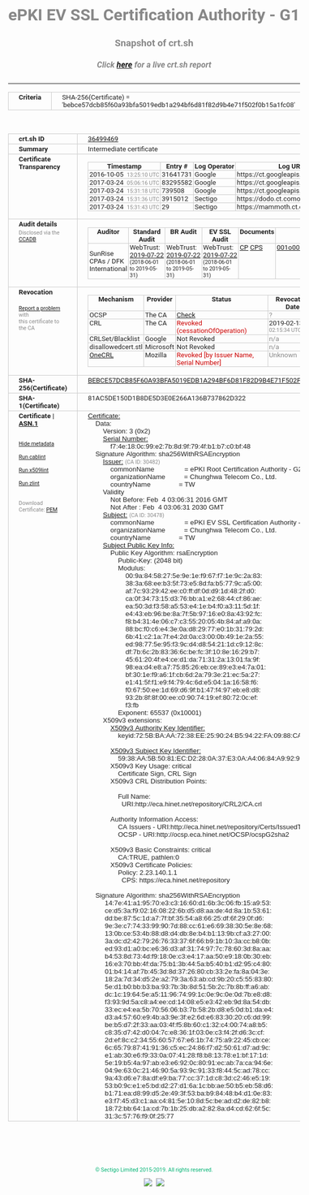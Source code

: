 # ePKI EV SSL Certification Authority - G1
### Snapshot of crt.sh
##### Click [here](https://crt.sh/?q=BEBCE57DCB85F60A93BFA5019EDB1A294BF6D81F82D9B4E71F502F0B15A1FC08) for a live crt.sh report

---
<!DOCTYPE HTML PUBLIC "-//W3C//DTD HTML 4.0 Transitional//EN">
<HTML>
<HEAD>
  <META http-equiv="Content-Type" content="text/html; charset=UTF-8">
  <TITLE>crt.sh | bebce57dcb85f60a93bfa5019edb1a294bf6d81f82d9b4e71f502f0b15a1fc08</TITLE>
  <META name="description" content="Free CT Log Certificate Search Tool from Sectigo (formerly Comodo CA)">
  <META name="keywords" content="crt.sh, CT, Certificate Transparency, Certificate Search, SSL Certificate, Sectigo, Comodo CA">
  <LINK href="//fonts.googleapis.com/css?family=Roboto+Mono|Roboto:400,400i,700,700i" rel="stylesheet">
  <STYLE type="text/css">
    a {
      white-space: nowrap;
    }
    body {
      color: #888888;
      font: 12pt Roboto, sans-serif;
      padding-top: 10px;
      text-align: center
    }
    form {
      margin: 0px
    }
    span {
      border-radius: 10px
    }
    span.heading {
      color: #888888;
      font: 12pt Roboto, sans-serif
    }
    span.title {
      background-color: #00B373;
      color: #FFFFFF;
      font: bold 18pt Roboto, sans-serif;
      padding: 0px 5px
    }
    span.text {
      color: #888888;
      font: 10pt Roboto, sans-serif
    }
    span.whiteongrey {
      background-color: #D9D9D6;
      color: #FFFFFF;
      font: bold 18pt Roboto, sans-serif;
      padding: 0px 5px
    }
    table {
      border-collapse: collapse;
      color: #222222;
      font: 10pt Roboto, sans-serif;
      margin-left: auto;
      margin-right: auto
    }
    table.options {
      border: none;
      margin-left: 10px
    }
    td, th {
      border: 1px solid #CCCCCC;
      padding: 0px 2px;
      text-align: left;
      vertical-align: top
    }
    td.outer, th.outer {
      border: 1px solid #CCCCCC;
      padding: 2px 20px;
      text-align: left
    }
    th.heading {
      color: #888888;
      font: bold italic 12pt Roboto, sans-serif;
      padding: 20px 0px 0px;
      text-align: center
    }
    th.options, td.options {
      border: none;
      vertical-align: middle
    }
    td.text {
      font: 10pt "Roboto Mono", sans-serif;
      padding: 2px 20px
    }
    td.heading {
      border: none;
      color: #888888;
      font: 12pt Roboto, sans-serif;
      padding-top: 20px;
      text-align: center
    }
    table.lint td, th {
      text-align: center
    }
    .button {
      background-color: #00B373;
      border-radius: 10px;
      color: #FFFFFF;
      font: bold 13pt Roboto, sans-serif
    }
    .copyright {
      font: 8pt Roboto, sans-serif;
      color: #00B373
    }
    .input {
      border: 1px solid #888888;
      font-weight: bold;
      text-align: center
    }
    .small {
      font: 8pt Roboto, sans-serif;
      color: #888888
    }
    .error {
      background-color: #FFDFDF;
      color: #CC0000;
      font-weight: bold
    }
    .fatal {
      background-color: #0000AA;
      color: #FFFFFF;
      font-weight: bold
    }
    .notice {
      background-color: #FFFFDF;
      color: #606000
    }
    .warning {
      background-color: #FFEFDF;
      color: #DF6000
    }
  </STYLE>
</HEAD>
<BODY>

<TABLE>
  <TR>
    <TH class="outer">Criteria</TH>
    <TD class="outer">SHA-256(Certificate) = 'bebce57dcb85f60a93bfa5019edb1a294bf6d81f82d9b4e71f502f0b15a1fc08'</TD>
  </TR>
</TABLE>
<BR>
<TABLE>
  <TR>
    <TH class="outer">crt.sh ID</TH>
    <TD class="outer"><A href="?id=36499469">36499469</A></TD>
  </TR>
  <TR>
    <TH class="outer">Summary</TH>
    <TD class="outer">Intermediate certificate</TD>
  </TR>
  <TR>
    <TH class="outer">Certificate<BR>Transparency</TH>
    <TD class="outer">
<TABLE class="options" style="margin-left:0px">
  <TR>
    <TH>Timestamp</TH>
    <TH>Entry #</TH>
    <TH>Log Operator</TH>
    <TH>Log URL</TH>
  </TR>
  <TR>
    <TD>2016-10-05&nbsp; <FONT class="small">13:25:10 UTC</FONT></TD>
    <TD>31641731</TD>
    <TD>Google</TD>
    <TD>https://ct.googleapis.com/rocketeer</TD>
  </TR>
  <TR>
    <TD>2017-03-24&nbsp; <FONT class="small">05:06:16 UTC</FONT></TD>
    <TD>83295582</TD>
    <TD>Google</TD>
    <TD>https://ct.googleapis.com/pilot</TD>
  </TR>
  <TR>
    <TD>2017-03-24&nbsp; <FONT class="small">15:31:18 UTC</FONT></TD>
    <TD>739508</TD>
    <TD>Google</TD>
    <TD>https://ct.googleapis.com/skydiver</TD>
  </TR>
  <TR>
    <TD>2017-03-24&nbsp; <FONT class="small">15:31:36 UTC</FONT></TD>
    <TD>3915012</TD>
    <TD>Sectigo</TD>
    <TD>https://dodo.ct.comodo.com</TD>
  </TR>
  <TR>
    <TD>2017-03-24&nbsp; <FONT class="small">15:31:43 UTC</FONT></TD>
    <TD>29</TD>
    <TD>Sectigo</TD>
    <TD>https://mammoth.ct.comodo.com</TD>
  </TR>
</TABLE>
    </TD>
  </TR>
  <TR>
    <TH class="outer">Audit details<BR>
      <DIV class="small" style="padding-top:3px">Disclosed via the
        <A href="//ccadb-public.secure.force.com/mozilla/PublicAllIntermediateCerts" target="_blank">CCADB</A></DIV>
    </TH>
    <TD class="outer">
<TABLE class="options" style="margin-left:0px">
  <TR>
    <TH>Auditor</TH>
    <TH>Standard Audit</TH>
    <TH>BR Audit</TH>
    <TH>EV SSL Audit</TH>
    <TH>Documents</TH>
    <TH>CCADB</TH>
    <TH>Root Owner / Certificate</TH>
  </TR>
  <TR>
    <TD style="vertical-align:middle">SunRise CPAs / DFK International</TD>
    <TD>WebTrust:
      <A href="https://www.cpacanada.ca/generichandlers/CPACHandler.ashx?attachmentid=232565" target="_blank">2019-07-22</A>
      <BR><FONT style="font-size:8pt">(2018-06-01 to 2019-05-31)</FONT></TD>
    <TD>WebTrust:
      <A href="https://www.cpacanada.ca/generichandlers/CPACHandler.ashx?attachmentid=232566" target="_blank">2019-07-22</A>
      <BR><FONT style="font-size:8pt">(2018-06-01 to 2019-05-31)</FONT></TD>
    <TD>WebTrust:
      <A href="https://www.cpacanada.ca/generichandlers/CPACHandler.ashx?attachmentid=233024" target="_blank">2019-07-22</A>
      <BR><FONT style="font-size:8pt">(2018-06-01 to 2019-05-31)</FONT></TD>
    <TD>
      <A href="http://eca.hinet.net/download/ePKI-CP-v1.7-Eng.pdf" target="blank">CP</A>
      <A href="http://eca.hinet.net/download/eCA-CPS-v1.6-Eng.pdf
http://eca.hinet.net/download/PublicCA-CPS-v1.9-Eng.pdf
http://eca.hinet.net/download/ePKI_EVSSL_CA_CPS_v1.2_Eng.pdf" target="blank">CPS</A>
    </TD>
    <TD><A href="//ccadb.force.com/001o000000x2R4eAAE" target="_blank">001o000000x2R4eAAE</A></TD>
    <TD><A href="/?id=36499474">Chunghwa Telecom</A></TD>
  </TR>
</TABLE>
    </TD>
  </TR>
  <TR>
    <TH class="outer">Revocation<BR><BR>
      <DIV class="small" style="padding-top:3px"><A href="?id=36499469&opt=problemreporting">Report a problem</A> with<BR>this certificate to the CA</DIV></TH>
    <TD class="outer">
      <TABLE class="options" style="margin-left:0px">
        <TR>
          <TH>Mechanism</TH>
          <TH>Provider</TH>
          <TH>Status</TH>
          <TH>Revocation Date</TH>
          <TH>Last Observed in CRL</TH>
          <TH>Last Checked <SPAN style="color:#CC0000;vertical-align:middle;font-size:70%;font-weight:normal">(Error)</SPAN></TH>
        </TR>
        <TR>
          <TD>OCSP</TD>
          <TD>The CA</TD>
          <TD><A href="?id=36499469&opt=ocsp">Check</A></TD>
          <TD><SPAN style="color:#888888">?</SPAN></TD>
          <TD><SPAN style="color:#888888">n/a</SPAN></TD>
          <TD><SPAN style="color:#888888">?</SPAN></TD>
        </TR>
        <TR>
          <TD>CRL</TD>
          <TD>The CA</TD>
          <TD><SPAN style="color:#CC0000">Revoked (cessationOfOperation)</SPAN></TD><TD>2019-02-13&nbsp; <FONT class="small">02:15:34 UTC</FONT></TD><TD>2019-12-04&nbsp; <FONT class="small">16:46:01 UTC</FONT></TD><TD>2019-12-04&nbsp; <FONT class="small">16:46:01 UTC</FONT></TD>
        </TR>
        <TR>
          <TD>CRLSet/Blacklist</TD>
          <TD>Google</TD>
          <TD>Not Revoked</TD>
          <TD><SPAN style="color:#888888">n/a</SPAN></TD>
          <TD><SPAN style="color:#888888">n/a</SPAN></TD>
          <TD><SPAN style="color:#888888">n/a</SPAN></TD>
        </TR>
        <TR>
          <TD>disallowedcert.stl</TD>
          <TD>Microsoft</TD>
          <TD>Not Revoked</TD>
          <TD><SPAN style="color:#888888">n/a</SPAN></TD>
          <TD><SPAN style="color:#888888">n/a</SPAN></TD>
          <TD><SPAN style="color:#888888">n/a</SPAN></TD>
        </TR>
        <TR>
          <TD><A href="/mozilla-onecrl" target="_blank">OneCRL</A></TD>
          <TD>Mozilla</TD>
          <TD><SPAN style="color:#CC0000">Revoked [by Issuer Name, Serial Number]</SPAN></TD><TD><SPAN style="color:#888888">Unknown</SPAN></TD>
          <TD><SPAN style="color:#888888">n/a</SPAN></TD>
          <TD><SPAN style="color:#888888">n/a</SPAN></TD>
        </TR>
      </TABLE>
    </TD>
  </TR>
  <TR>
    <TH class="outer">SHA-256(Certificate)</TH>
    <TD class="outer"><A href="//censys.io/certificates/bebce57dcb85f60a93bfa5019edb1a294bf6d81f82d9b4e71f502f0b15a1fc08">BEBCE57DCB85F60A93BFA5019EDB1A294BF6D81F82D9B4E71F502F0B15A1FC08</A></TD>
  </TR>
  <TR>
    <TH class="outer">SHA-1(Certificate)</TH>
    <TD class="outer">81AC5DE150D1B8DE5D3E0E266A136B737862D322</TD>
  </TR>
  <TR>
    <TH class="outer">Certificate | <A href="?asn1=36499469">ASN.1</A>
      <SPAN class="small"><BR>
      <BR><BR><A href="?id=36499469&opt=nometadata">Hide metadata</A>
      <BR><BR><A href="?id=36499469&opt=cablint">Run cablint</A>
      <BR><BR><A href="?id=36499469&opt=x509lint">Run x509lint</A>
      <BR><BR><A href="?id=36499469&opt=zlint">Run zlint</A>
      <BR><BR><BR>Download Certificate: <A href="?d=36499469">PEM</A>
      </SPAN>
    </TH>
    <TD class="text"><A href="?d=36499469">Certificate:</A><BR>&nbsp;&nbsp;&nbsp;&nbsp;Data:<BR>&nbsp;&nbsp;&nbsp;&nbsp;&nbsp;&nbsp;&nbsp;&nbsp;Version:&nbsp;3&nbsp;(0x2)<BR>&nbsp;&nbsp;&nbsp;&nbsp;&nbsp;&nbsp;&nbsp;&nbsp;<A href="?serial=00f74e180c99e27b8d9f794fb1b7c0bf48">Serial&nbsp;Number:</A><BR>&nbsp;&nbsp;&nbsp;&nbsp;&nbsp;&nbsp;&nbsp;&nbsp;&nbsp;&nbsp;&nbsp;&nbsp;f7:4e:18:0c:99:e2:7b:8d:9f:79:4f:b1:b7:c0:bf:48<BR>&nbsp;&nbsp;&nbsp;&nbsp;Signature&nbsp;Algorithm:&nbsp;sha256WithRSAEncryption<BR>&nbsp;&nbsp;&nbsp;&nbsp;&nbsp;&nbsp;&nbsp;&nbsp;<A href="?caid=30482">Issuer:</A> <SPAN class="small">(CA ID: 30482)</SPAN><BR>&nbsp;&nbsp;&nbsp;&nbsp;&nbsp;&nbsp;&nbsp;&nbsp;&nbsp;&nbsp;&nbsp;&nbsp;commonName&nbsp;&nbsp;&nbsp;&nbsp;&nbsp;&nbsp;&nbsp;&nbsp;&nbsp;&nbsp;&nbsp;&nbsp;&nbsp;&nbsp;&nbsp;&nbsp;=&nbsp;ePKI&nbsp;Root&nbsp;Certification&nbsp;Authority&nbsp;-&nbsp;G2<BR>&nbsp;&nbsp;&nbsp;&nbsp;&nbsp;&nbsp;&nbsp;&nbsp;&nbsp;&nbsp;&nbsp;&nbsp;organizationName&nbsp;&nbsp;&nbsp;&nbsp;&nbsp;&nbsp;&nbsp;&nbsp;&nbsp;&nbsp;=&nbsp;Chunghwa&nbsp;Telecom&nbsp;Co.,&nbsp;Ltd.<BR>&nbsp;&nbsp;&nbsp;&nbsp;&nbsp;&nbsp;&nbsp;&nbsp;&nbsp;&nbsp;&nbsp;&nbsp;countryName&nbsp;&nbsp;&nbsp;&nbsp;&nbsp;&nbsp;&nbsp;&nbsp;&nbsp;&nbsp;&nbsp;&nbsp;&nbsp;&nbsp;&nbsp;=&nbsp;TW<BR>&nbsp;&nbsp;&nbsp;&nbsp;&nbsp;&nbsp;&nbsp;&nbsp;Validity<BR>&nbsp;&nbsp;&nbsp;&nbsp;&nbsp;&nbsp;&nbsp;&nbsp;&nbsp;&nbsp;&nbsp;&nbsp;Not&nbsp;Before:&nbsp;Feb&nbsp;&nbsp;4&nbsp;03:06:31&nbsp;2016&nbsp;GMT<BR>&nbsp;&nbsp;&nbsp;&nbsp;&nbsp;&nbsp;&nbsp;&nbsp;&nbsp;&nbsp;&nbsp;&nbsp;Not&nbsp;After&nbsp;:&nbsp;Feb&nbsp;&nbsp;4&nbsp;03:06:31&nbsp;2030&nbsp;GMT<BR>&nbsp;&nbsp;&nbsp;&nbsp;&nbsp;&nbsp;&nbsp;&nbsp;<A href="?caid=30478">Subject:</A> <SPAN class="small">(CA ID: 30478)</SPAN><BR>&nbsp;&nbsp;&nbsp;&nbsp;&nbsp;&nbsp;&nbsp;&nbsp;&nbsp;&nbsp;&nbsp;&nbsp;commonName&nbsp;&nbsp;&nbsp;&nbsp;&nbsp;&nbsp;&nbsp;&nbsp;&nbsp;&nbsp;&nbsp;&nbsp;&nbsp;&nbsp;&nbsp;&nbsp;=&nbsp;ePKI&nbsp;EV&nbsp;SSL&nbsp;Certification&nbsp;Authority&nbsp;-&nbsp;G1<BR>&nbsp;&nbsp;&nbsp;&nbsp;&nbsp;&nbsp;&nbsp;&nbsp;&nbsp;&nbsp;&nbsp;&nbsp;organizationName&nbsp;&nbsp;&nbsp;&nbsp;&nbsp;&nbsp;&nbsp;&nbsp;&nbsp;&nbsp;=&nbsp;Chunghwa&nbsp;Telecom&nbsp;Co.,&nbsp;Ltd.<BR>&nbsp;&nbsp;&nbsp;&nbsp;&nbsp;&nbsp;&nbsp;&nbsp;&nbsp;&nbsp;&nbsp;&nbsp;countryName&nbsp;&nbsp;&nbsp;&nbsp;&nbsp;&nbsp;&nbsp;&nbsp;&nbsp;&nbsp;&nbsp;&nbsp;&nbsp;&nbsp;&nbsp;=&nbsp;TW<BR>&nbsp;&nbsp;&nbsp;&nbsp;&nbsp;&nbsp;&nbsp;&nbsp;<A href="?spkisha256=57a742a88d3e18fc0bc611bc7976c22edc50011757512b1a7e2e1d069b3ecba0">Subject&nbsp;Public&nbsp;Key&nbsp;Info:</A><BR>&nbsp;&nbsp;&nbsp;&nbsp;&nbsp;&nbsp;&nbsp;&nbsp;&nbsp;&nbsp;&nbsp;&nbsp;Public&nbsp;Key&nbsp;Algorithm:&nbsp;rsaEncryption<BR>&nbsp;&nbsp;&nbsp;&nbsp;&nbsp;&nbsp;&nbsp;&nbsp;&nbsp;&nbsp;&nbsp;&nbsp;&nbsp;&nbsp;&nbsp;&nbsp;Public-Key:&nbsp;(2048&nbsp;bit)<BR>&nbsp;&nbsp;&nbsp;&nbsp;&nbsp;&nbsp;&nbsp;&nbsp;&nbsp;&nbsp;&nbsp;&nbsp;&nbsp;&nbsp;&nbsp;&nbsp;Modulus:<BR>&nbsp;&nbsp;&nbsp;&nbsp;&nbsp;&nbsp;&nbsp;&nbsp;&nbsp;&nbsp;&nbsp;&nbsp;&nbsp;&nbsp;&nbsp;&nbsp;&nbsp;&nbsp;&nbsp;&nbsp;00:9a:84:58:27:5e:9e:1e:f9:67:f7:1e:9c:2a:83:<BR>&nbsp;&nbsp;&nbsp;&nbsp;&nbsp;&nbsp;&nbsp;&nbsp;&nbsp;&nbsp;&nbsp;&nbsp;&nbsp;&nbsp;&nbsp;&nbsp;&nbsp;&nbsp;&nbsp;&nbsp;38:3a:68:ee:b3:5f:73:e5:8d:fa:b5:77:9c:a5:00:<BR>&nbsp;&nbsp;&nbsp;&nbsp;&nbsp;&nbsp;&nbsp;&nbsp;&nbsp;&nbsp;&nbsp;&nbsp;&nbsp;&nbsp;&nbsp;&nbsp;&nbsp;&nbsp;&nbsp;&nbsp;af:7c:93:29:42:ee:c0:ff:df:0d:d9:1d:48:2f:d0:<BR>&nbsp;&nbsp;&nbsp;&nbsp;&nbsp;&nbsp;&nbsp;&nbsp;&nbsp;&nbsp;&nbsp;&nbsp;&nbsp;&nbsp;&nbsp;&nbsp;&nbsp;&nbsp;&nbsp;&nbsp;ca:0f:34:73:15:d3:76:bb:a1:e2:68:44:cf:86:ae:<BR>&nbsp;&nbsp;&nbsp;&nbsp;&nbsp;&nbsp;&nbsp;&nbsp;&nbsp;&nbsp;&nbsp;&nbsp;&nbsp;&nbsp;&nbsp;&nbsp;&nbsp;&nbsp;&nbsp;&nbsp;ea:50:3d:f3:58:a5:53:e4:1e:b4:f0:a3:11:5d:1f:<BR>&nbsp;&nbsp;&nbsp;&nbsp;&nbsp;&nbsp;&nbsp;&nbsp;&nbsp;&nbsp;&nbsp;&nbsp;&nbsp;&nbsp;&nbsp;&nbsp;&nbsp;&nbsp;&nbsp;&nbsp;e4:43:eb:96:be:8a:7f:5b:97:16:e0:8a:43:92:fc:<BR>&nbsp;&nbsp;&nbsp;&nbsp;&nbsp;&nbsp;&nbsp;&nbsp;&nbsp;&nbsp;&nbsp;&nbsp;&nbsp;&nbsp;&nbsp;&nbsp;&nbsp;&nbsp;&nbsp;&nbsp;f8:b4:31:4e:06:c7:c3:55:20:05:4b:84:af:a9:0a:<BR>&nbsp;&nbsp;&nbsp;&nbsp;&nbsp;&nbsp;&nbsp;&nbsp;&nbsp;&nbsp;&nbsp;&nbsp;&nbsp;&nbsp;&nbsp;&nbsp;&nbsp;&nbsp;&nbsp;&nbsp;88:bc:f0:c6:e4:3e:0a:d8:29:77:e0:1b:31:79:2d:<BR>&nbsp;&nbsp;&nbsp;&nbsp;&nbsp;&nbsp;&nbsp;&nbsp;&nbsp;&nbsp;&nbsp;&nbsp;&nbsp;&nbsp;&nbsp;&nbsp;&nbsp;&nbsp;&nbsp;&nbsp;6b:41:c2:1a:7f:e4:2d:0a:c3:00:0b:49:1e:2a:55:<BR>&nbsp;&nbsp;&nbsp;&nbsp;&nbsp;&nbsp;&nbsp;&nbsp;&nbsp;&nbsp;&nbsp;&nbsp;&nbsp;&nbsp;&nbsp;&nbsp;&nbsp;&nbsp;&nbsp;&nbsp;ed:98:77:5e:95:f3:9c:d4:d8:54:21:1d:c9:12:8c:<BR>&nbsp;&nbsp;&nbsp;&nbsp;&nbsp;&nbsp;&nbsp;&nbsp;&nbsp;&nbsp;&nbsp;&nbsp;&nbsp;&nbsp;&nbsp;&nbsp;&nbsp;&nbsp;&nbsp;&nbsp;df:7b:6c:2b:83:36:6c:be:fc:3f:10:8e:16:29:b7:<BR>&nbsp;&nbsp;&nbsp;&nbsp;&nbsp;&nbsp;&nbsp;&nbsp;&nbsp;&nbsp;&nbsp;&nbsp;&nbsp;&nbsp;&nbsp;&nbsp;&nbsp;&nbsp;&nbsp;&nbsp;45:61:20:4f:e4:ce:d1:da:71:31:2a:13:01:fa:9f:<BR>&nbsp;&nbsp;&nbsp;&nbsp;&nbsp;&nbsp;&nbsp;&nbsp;&nbsp;&nbsp;&nbsp;&nbsp;&nbsp;&nbsp;&nbsp;&nbsp;&nbsp;&nbsp;&nbsp;&nbsp;98:ea:d4:e8:a7:75:85:26:eb:ce:89:e3:e4:7a:01:<BR>&nbsp;&nbsp;&nbsp;&nbsp;&nbsp;&nbsp;&nbsp;&nbsp;&nbsp;&nbsp;&nbsp;&nbsp;&nbsp;&nbsp;&nbsp;&nbsp;&nbsp;&nbsp;&nbsp;&nbsp;bf:30:1e:f9:a6:1f:cb:6d:2a:79:3e:21:ec:5a:27:<BR>&nbsp;&nbsp;&nbsp;&nbsp;&nbsp;&nbsp;&nbsp;&nbsp;&nbsp;&nbsp;&nbsp;&nbsp;&nbsp;&nbsp;&nbsp;&nbsp;&nbsp;&nbsp;&nbsp;&nbsp;e1:41:5f:f1:e9:f4:79:4c:6d:e5:04:1a:16:58:f6:<BR>&nbsp;&nbsp;&nbsp;&nbsp;&nbsp;&nbsp;&nbsp;&nbsp;&nbsp;&nbsp;&nbsp;&nbsp;&nbsp;&nbsp;&nbsp;&nbsp;&nbsp;&nbsp;&nbsp;&nbsp;f0:67:50:ee:1d:69:d6:9f:b1:47:f4:97:eb:e8:d8:<BR>&nbsp;&nbsp;&nbsp;&nbsp;&nbsp;&nbsp;&nbsp;&nbsp;&nbsp;&nbsp;&nbsp;&nbsp;&nbsp;&nbsp;&nbsp;&nbsp;&nbsp;&nbsp;&nbsp;&nbsp;93:2b:8f:8f:00:ee:c0:90:74:19:ef:80:72:0c:ef:<BR>&nbsp;&nbsp;&nbsp;&nbsp;&nbsp;&nbsp;&nbsp;&nbsp;&nbsp;&nbsp;&nbsp;&nbsp;&nbsp;&nbsp;&nbsp;&nbsp;&nbsp;&nbsp;&nbsp;&nbsp;f3:fb<BR>&nbsp;&nbsp;&nbsp;&nbsp;&nbsp;&nbsp;&nbsp;&nbsp;&nbsp;&nbsp;&nbsp;&nbsp;&nbsp;&nbsp;&nbsp;&nbsp;Exponent:&nbsp;65537&nbsp;(0x10001)<BR>&nbsp;&nbsp;&nbsp;&nbsp;&nbsp;&nbsp;&nbsp;&nbsp;X509v3&nbsp;extensions:<BR>&nbsp;&nbsp;&nbsp;&nbsp;&nbsp;&nbsp;&nbsp;&nbsp;&nbsp;&nbsp;&nbsp;&nbsp;<A href="?ski=725bbaaa7238ee259024b59422fa0988ca8b0afb">X509v3&nbsp;Authority&nbsp;Key&nbsp;Identifier:</A><BR>&nbsp;&nbsp;&nbsp;&nbsp;&nbsp;&nbsp;&nbsp;&nbsp;&nbsp;&nbsp;&nbsp;&nbsp;&nbsp;&nbsp;&nbsp;&nbsp;keyid:72:5B:BA:AA:72:38:EE:25:90:24:B5:94:22:FA:09:88:CA:8B:0A:FB<BR><BR>&nbsp;&nbsp;&nbsp;&nbsp;&nbsp;&nbsp;&nbsp;&nbsp;&nbsp;&nbsp;&nbsp;&nbsp;<A href="?ski=5938aa5b5081ecd2280a37e30aa40684a9929939">X509v3&nbsp;Subject&nbsp;Key&nbsp;Identifier:</A><BR>&nbsp;&nbsp;&nbsp;&nbsp;&nbsp;&nbsp;&nbsp;&nbsp;&nbsp;&nbsp;&nbsp;&nbsp;&nbsp;&nbsp;&nbsp;&nbsp;59:38:AA:5B:50:81:EC:D2:28:0A:37:E3:0A:A4:06:84:A9:92:99:39<BR>&nbsp;&nbsp;&nbsp;&nbsp;&nbsp;&nbsp;&nbsp;&nbsp;&nbsp;&nbsp;&nbsp;&nbsp;X509v3&nbsp;Key&nbsp;Usage:&nbsp;critical<BR>&nbsp;&nbsp;&nbsp;&nbsp;&nbsp;&nbsp;&nbsp;&nbsp;&nbsp;&nbsp;&nbsp;&nbsp;&nbsp;&nbsp;&nbsp;&nbsp;Certificate&nbsp;Sign,&nbsp;CRL&nbsp;Sign<BR>&nbsp;&nbsp;&nbsp;&nbsp;&nbsp;&nbsp;&nbsp;&nbsp;&nbsp;&nbsp;&nbsp;&nbsp;X509v3&nbsp;CRL&nbsp;Distribution&nbsp;Points:&nbsp;<BR><BR>&nbsp;&nbsp;&nbsp;&nbsp;&nbsp;&nbsp;&nbsp;&nbsp;&nbsp;&nbsp;&nbsp;&nbsp;&nbsp;&nbsp;&nbsp;&nbsp;Full&nbsp;Name:<BR>&nbsp;&nbsp;&nbsp;&nbsp;&nbsp;&nbsp;&nbsp;&nbsp;&nbsp;&nbsp;&nbsp;&nbsp;&nbsp;&nbsp;&nbsp;&nbsp;&nbsp;&nbsp;URI:http://eca.hinet.net/repository/CRL2/CA.crl<BR><BR>&nbsp;&nbsp;&nbsp;&nbsp;&nbsp;&nbsp;&nbsp;&nbsp;&nbsp;&nbsp;&nbsp;&nbsp;Authority&nbsp;Information&nbsp;Access:&nbsp;<BR>&nbsp;&nbsp;&nbsp;&nbsp;&nbsp;&nbsp;&nbsp;&nbsp;&nbsp;&nbsp;&nbsp;&nbsp;&nbsp;&nbsp;&nbsp;&nbsp;CA&nbsp;Issuers&nbsp;-&nbsp;URI:http://eca.hinet.net/repository/Certs/IssuedToThisCA.p7b<BR>&nbsp;&nbsp;&nbsp;&nbsp;&nbsp;&nbsp;&nbsp;&nbsp;&nbsp;&nbsp;&nbsp;&nbsp;&nbsp;&nbsp;&nbsp;&nbsp;OCSP&nbsp;-&nbsp;URI:http://ocsp.eca.hinet.net/OCSP/ocspG2sha2<BR><BR>&nbsp;&nbsp;&nbsp;&nbsp;&nbsp;&nbsp;&nbsp;&nbsp;&nbsp;&nbsp;&nbsp;&nbsp;X509v3&nbsp;Basic&nbsp;Constraints:&nbsp;critical<BR>&nbsp;&nbsp;&nbsp;&nbsp;&nbsp;&nbsp;&nbsp;&nbsp;&nbsp;&nbsp;&nbsp;&nbsp;&nbsp;&nbsp;&nbsp;&nbsp;CA:TRUE,&nbsp;pathlen:0<BR>&nbsp;&nbsp;&nbsp;&nbsp;&nbsp;&nbsp;&nbsp;&nbsp;&nbsp;&nbsp;&nbsp;&nbsp;X509v3&nbsp;Certificate&nbsp;Policies:&nbsp;<BR>&nbsp;&nbsp;&nbsp;&nbsp;&nbsp;&nbsp;&nbsp;&nbsp;&nbsp;&nbsp;&nbsp;&nbsp;&nbsp;&nbsp;&nbsp;&nbsp;Policy:&nbsp;2.23.140.1.1<BR>&nbsp;&nbsp;&nbsp;&nbsp;&nbsp;&nbsp;&nbsp;&nbsp;&nbsp;&nbsp;&nbsp;&nbsp;&nbsp;&nbsp;&nbsp;&nbsp;&nbsp;&nbsp;CPS:&nbsp;https://eca.hinet.net/repository<BR><BR>&nbsp;&nbsp;&nbsp;&nbsp;Signature&nbsp;Algorithm:&nbsp;sha256WithRSAEncryption<BR>&nbsp;&nbsp;&nbsp;&nbsp;&nbsp;&nbsp;&nbsp;&nbsp;&nbsp;14:7e:41:a1:95:70:e3:c3:16:60:d1:6b:3c:06:fb:15:a9:53:<BR>&nbsp;&nbsp;&nbsp;&nbsp;&nbsp;&nbsp;&nbsp;&nbsp;&nbsp;ce:d5:3a:f9:02:16:08:22:6b:d5:d8:aa:de:4d:8a:1b:53:61:<BR>&nbsp;&nbsp;&nbsp;&nbsp;&nbsp;&nbsp;&nbsp;&nbsp;&nbsp;dd:be:87:5c:1d:a7:7f:bf:35:54:a8:66:25:df:6f:29:0f:d6:<BR>&nbsp;&nbsp;&nbsp;&nbsp;&nbsp;&nbsp;&nbsp;&nbsp;&nbsp;9e:3e:c7:74:33:99:90:7d:88:cc:61:e6:69:38:30:5e:8e:68:<BR>&nbsp;&nbsp;&nbsp;&nbsp;&nbsp;&nbsp;&nbsp;&nbsp;&nbsp;13:0b:ce:53:4b:88:d8:d4:db:8e:b4:b1:13:9b:cf:a3:27:00:<BR>&nbsp;&nbsp;&nbsp;&nbsp;&nbsp;&nbsp;&nbsp;&nbsp;&nbsp;3a:dc:d2:42:79:26:76:33:37:6f:66:b9:1b:10:3a:cc:b8:0b:<BR>&nbsp;&nbsp;&nbsp;&nbsp;&nbsp;&nbsp;&nbsp;&nbsp;&nbsp;ed:93:d1:a0:bc:e6:36:d3:af:31:74:97:7c:78:60:3d:8a:aa:<BR>&nbsp;&nbsp;&nbsp;&nbsp;&nbsp;&nbsp;&nbsp;&nbsp;&nbsp;b4:53:8d:73:4d:f9:18:0e:c3:e4:17:aa:50:e9:18:0b:30:eb:<BR>&nbsp;&nbsp;&nbsp;&nbsp;&nbsp;&nbsp;&nbsp;&nbsp;&nbsp;16:e3:70:bb:4f:da:75:b1:3b:44:5a:b5:40:b1:d2:95:c4:80:<BR>&nbsp;&nbsp;&nbsp;&nbsp;&nbsp;&nbsp;&nbsp;&nbsp;&nbsp;01:b4:14:af:7b:45:3d:8d:37:26:80:cb:33:2e:fa:8a:04:3e:<BR>&nbsp;&nbsp;&nbsp;&nbsp;&nbsp;&nbsp;&nbsp;&nbsp;&nbsp;18:2a:7d:34:d5:2e:a2:79:3a:63:ab:cd:9b:20:c5:55:83:80:<BR>&nbsp;&nbsp;&nbsp;&nbsp;&nbsp;&nbsp;&nbsp;&nbsp;&nbsp;5e:d1:b0:bb:b3:ba:93:7b:3b:8d:51:5b:2c:7b:8b:ff:a6:ab:<BR>&nbsp;&nbsp;&nbsp;&nbsp;&nbsp;&nbsp;&nbsp;&nbsp;&nbsp;dc:1c:19:64:5e:a5:11:96:74:99:1c:0e:9c:0e:0d:7b:e8:d8:<BR>&nbsp;&nbsp;&nbsp;&nbsp;&nbsp;&nbsp;&nbsp;&nbsp;&nbsp;f3:93:9d:5a:c8:a4:ee:cd:14:08:e5:e3:42:eb:9d:8a:54:db:<BR>&nbsp;&nbsp;&nbsp;&nbsp;&nbsp;&nbsp;&nbsp;&nbsp;&nbsp;33:ec:e4:ea:5b:70:56:06:b3:7b:58:2b:d8:e5:0d:b1:da:e4:<BR>&nbsp;&nbsp;&nbsp;&nbsp;&nbsp;&nbsp;&nbsp;&nbsp;&nbsp;d3:a4:57:60:e9:4b:a3:9e:3f:e2:6d:e6:83:30:20:c6:dd:99:<BR>&nbsp;&nbsp;&nbsp;&nbsp;&nbsp;&nbsp;&nbsp;&nbsp;&nbsp;be:b5:d7:2f:33:aa:03:4f:f5:8b:60:c1:32:c4:00:74:a8:b5:<BR>&nbsp;&nbsp;&nbsp;&nbsp;&nbsp;&nbsp;&nbsp;&nbsp;&nbsp;c8:35:d7:42:d0:04:7c:e8:36:1f:03:0e:c3:f4:2f:d6:3c:cf:<BR>&nbsp;&nbsp;&nbsp;&nbsp;&nbsp;&nbsp;&nbsp;&nbsp;&nbsp;2d:ef:8c:c2:34:55:60:57:67:e6:1b:74:75:a9:22:45:cb:ce:<BR>&nbsp;&nbsp;&nbsp;&nbsp;&nbsp;&nbsp;&nbsp;&nbsp;&nbsp;6c:65:79:87:41:91:36:c5:ec:24:86:f7:d2:50:61:d7:ad:9c:<BR>&nbsp;&nbsp;&nbsp;&nbsp;&nbsp;&nbsp;&nbsp;&nbsp;&nbsp;e1:ab:30:e6:f9:33:0a:07:41:28:f8:b8:13:78:e1:bf:17:1d:<BR>&nbsp;&nbsp;&nbsp;&nbsp;&nbsp;&nbsp;&nbsp;&nbsp;&nbsp;5e:19:b5:4a:97:ab:e3:e6:92:0c:80:91:ec:ab:7a:ca:94:6e:<BR>&nbsp;&nbsp;&nbsp;&nbsp;&nbsp;&nbsp;&nbsp;&nbsp;&nbsp;04:9e:63:0c:21:46:90:5a:93:9c:91:33:f8:44:5c:ad:78:cc:<BR>&nbsp;&nbsp;&nbsp;&nbsp;&nbsp;&nbsp;&nbsp;&nbsp;&nbsp;9a:43:d6:e7:8a:df:e9:ba:77:cc:37:1d:c8:3d:c2:46:e5:19:<BR>&nbsp;&nbsp;&nbsp;&nbsp;&nbsp;&nbsp;&nbsp;&nbsp;&nbsp;53:b0:9c:e1:e5:bd:d2:27:d1:6a:1c:bb:ae:50:b5:eb:58:d6:<BR>&nbsp;&nbsp;&nbsp;&nbsp;&nbsp;&nbsp;&nbsp;&nbsp;&nbsp;b1:71:ea:d8:99:d5:2e:49:3f:53:ba:b9:84:48:b4:d1:0e:83:<BR>&nbsp;&nbsp;&nbsp;&nbsp;&nbsp;&nbsp;&nbsp;&nbsp;&nbsp;e3:f7:45:d3:c1:aa:c4:81:5e:10:8d:5c:be:ad:d2:de:82:b8:<BR>&nbsp;&nbsp;&nbsp;&nbsp;&nbsp;&nbsp;&nbsp;&nbsp;&nbsp;18:72:bb:64:1a:cd:7b:1b:25:db:a2:82:8a:d4:cd:62:6f:5c:<BR>&nbsp;&nbsp;&nbsp;&nbsp;&nbsp;&nbsp;&nbsp;&nbsp;&nbsp;31:3c:57:76:f9:0f:25:77<BR>    </TD>
  </TR>
</TABLE>

  <BR><BR><BR>

  <P class="copyright">&copy; Sectigo Limited 2015-2019. All rights reserved.</P>
  <DIV>
    <A href="https://sectigo.com/"><IMG src="/sectigo_s.png"></A>
    &nbsp;<A href="https://github.com/crtsh"><IMG src="/GitHub-Mark-32px.png"></A>
  </DIV>
</BODY>
</HTML>
